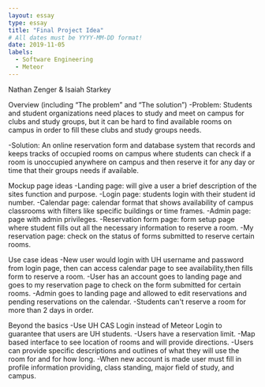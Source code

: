 ```yaml
---
layout: essay
type: essay
title: "Final Project Idea"
# All dates must be YYYY-MM-DD format!
date: 2019-11-05
labels:
  - Software Engineering
  - Meteor
---
```

Nathan Zenger & Isaiah Starkey

Overview (including “The problem” and “The solution”)
  -Problem: Students and student organizations need places to study and meet on campus for clubs and study groups, 
  but it can be hard to find available rooms on campus in order to fill these clubs and study groups needs.

  -Solution: An online reservation form and database system that records and keeps tracks of occupied rooms on campus where students can 
  check if a room is unoccupied anywhere on campus and then reserve it for any day or time that their groups needs if available.

Mockup page ideas
  -Landing page: will give a user a brief description of the sites function and purpose.
  -Login page: students login with their student id number.
  -Calendar page: calendar format that shows availability of campus classrooms with filters like specific buildings or time frames.
  -Admin page: page with admin privileges.
  -Reservation form page: form setup page where student fills out all the necessary information to reserve a room.
  -My reservation page: check on the status of forms submitted to reserve certain rooms.
  
Use case ideas
  -New user would login with UH username and password from login page, then can access calendar page to see availability,then fills form to reserve a room. 
  -User has an account goes to landing page and goes to my reservation page to check on the form submitted for certain rooms.
  -Admin goes to landing page and allowed to edit reservations and pending reservations on the calendar.
  -Students can't reserve a room for more than 2 days in order.

Beyond the basics
  -Use UH CAS Login instead of Meteor Login to guarantee that users are UH students.
  -Users have a reservation limit.
  -Map based interface to see location of rooms and will provide directions.
  -Users can provide specific descriptions and outlines of what they will use the room for and for how long.
  -When new account is made user must fill in profile information providing, class standing, major field of study, and campus. 


